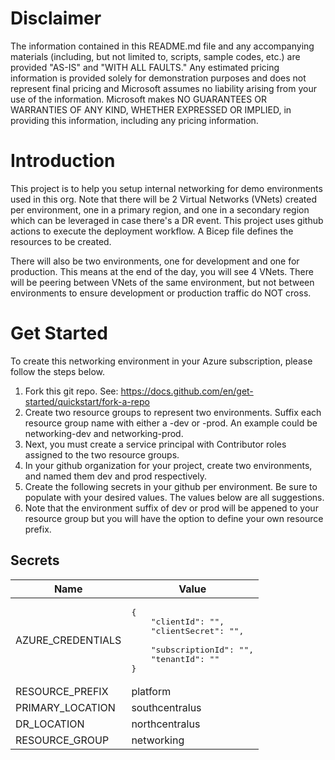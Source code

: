 # Disclaimer
The information contained in this README.md file and any accompanying materials (including, but not limited to, scripts, sample codes, etc.) are provided "AS-IS" and "WITH ALL FAULTS." Any estimated pricing information is provided solely for demonstration purposes and does not represent final pricing and Microsoft assumes no liability arising from your use of the information. Microsoft makes NO GUARANTEES OR WARRANTIES OF ANY KIND, WHETHER EXPRESSED OR IMPLIED, in providing this information, including any pricing information.


# Introduction
This project is to help you setup internal networking for demo environments used in this org. Note that there will be 2 Virtual Networks (VNets) created per environment, one in a primary region, and one in a secondary region which can be leveraged in case there's a DR event. This project uses github actions to execute the deployment workflow. A Bicep file defines the resources to be created. 

There will also be two environments, one for development and one for production. This means at the end of the day, you will see 4 VNets. There will be peering between VNets of the same environment, but not between environments to ensure development or production traffic do NOT cross.

# Get Started
To create this networking environment in your Azure subscription, please follow the steps below.

1. Fork this git repo. See: https://docs.github.com/en/get-started/quickstart/fork-a-repo
2. Create two resource groups to represent two environments. Suffix each resource group name with either a -dev or -prod. An example could be networking-dev and networking-prod.
3. Next, you must create a service principal with Contributor roles assigned to the two resource groups.
4. In your github organization for your project, create two environments, and named them dev and prod respectively.
5. Create the following secrets in your github per environment. Be sure to populate with your desired values. The values below are all suggestions.
6. Note that the environment suffix of dev or prod will be appened to your resource group but you will have the option to define your own resource prefix.

## Secrets
| Name | Value |
| --- | --- |
| AZURE_CREDENTIALS | <pre>{<br/>&nbsp;&nbsp;&nbsp;&nbsp;"clientId": "",<br/>&nbsp;&nbsp;&nbsp;&nbsp;"clientSecret": "", <br/>&nbsp;&nbsp;&nbsp;&nbsp;"subscriptionId": "",<br/>&nbsp;&nbsp;&nbsp;&nbsp;"tenantId": "" <br/>}</pre> |
| RESOURCE_PREFIX | platform |
| PRIMARY_LOCATION | southcentralus |
| DR_LOCATION | northcentralus |
| RESOURCE_GROUP | networking |